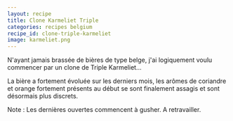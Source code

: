 ```yaml
---
layout: recipe
title: Clone Karmeliet Triple
categories: recipes belgium
recipe_id: clone-triple-karmeliet
image: karmeliet.png
---
```

N'ayant jamais brassée de bières de type belge, j'ai logiquement voulu commencer par un clone de Triple Karmeliet...

La bière a fortement évoluée sur les derniers mois, les arômes de coriandre et orange fortement présents au début se sont finalement assagis et sont désormais plus discrets.

Note : Les dernières ouvertes commencent à gusher. A retravailler.
